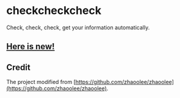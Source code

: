 # checkcheckcheck

Check, check, check, get your information automatically.

## [Here is new!](./news.md)



## Credit

The project modified from [https://github.com/zhaoolee/zhaoolee](https://github.com/zhaoolee/zhaoolee).

